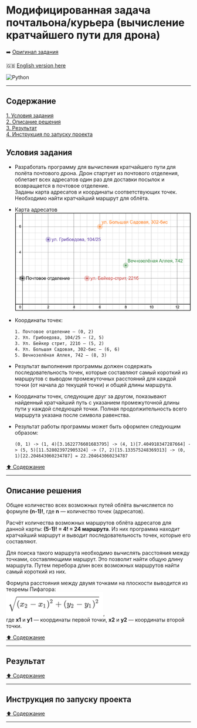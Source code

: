 # Модифицированная задача почтальона/курьера (вычисление кратчайшего пути для дрона) #

:arrow_right: [Оригинал задания](https://github.com/MNV/python-basics)

:gb: [English version here](README.md)

![Python](https://img.shields.io/badge/python-3670A0?style=plastic&logo=python&logoColor=ffdd54)

----

## Содержание ##

[1. Условия задания](#условия-задания)    
[2. Описание решения](#описание-решения)    
[3. Результат](#результат)    
[4. Инструкция по запуску проекта](#инструкция-по-запуску-проекта)    

## Условия задания ##

- Разработать программу для вычисления кратчайшего пути для полёта почтового
дрона. Дрон стартует из почтового отделения, облетает всех адресатов один раз
для доставки посылок и возвращается в почтовое отделение.    
Заданы карта адресатов и координаты соответствующих точек. Необходимо найти
кратчайший маршрут для облёта.

- Карта адресатов    
![Карта адресов](ADDS/addresses_map.png)

- Координаты точек:

    ```text
    1. Почтовое отделение – (0, 2)
    2. Ул. Грибоедова, 104/25 – (2, 5)
    3. Ул. Бейкер стрит, 221б – (5, 2)
    4. Ул. Большая Садовая, 302-бис – (6, 6)
    5. Вечнозелёная Аллея, 742 – (8, 3)
    ```

- Результат выполнения программы должен содержать последовательность точек,
которые составляют самый короткий из маршрутов с выводом промежуточных
расстояний для каждой точки (от начала до текущей точки) и общей длины маршрута.

- Координаты точек, следующие друг за другом, показывают найденный кратчайший
путь с указанием промежуточной длины пути у каждой следующей точки. Полная
продолжительность всего маршрута указана после символа равенства.

- Результат работы программы может быть оформлен следующим образом:

    ```text
    (0, 1) -> (1, 4)[3.1622776601683795] -> (4, 1)[7.404918347287664] -> (5, 5)[11.528023972905324] -> (7, 2)[15.133575248369313] -> (0, 1)[22.204643060234787] = 22.204643060234787
    ```

[:arrow_up: Содержание](#содержание)

----

## Описание решения ##

Общее количество всех возможных путей облёта вычисляется по формуле
**(n-1)!**, где **n**&nbsp;&mdash; количество точек (адресатов).

Расчёт количества возможных маршрутов облёта адресатов для данной карты:
**(5-1)! = 4! = 24 маршрута**. Из них программа находит кратчайший маршрут и
выводит последовательность точек, которые его составляют.

Для поиска такого маршрута необходимо вычислять расстояния между точками,
составляющими маршрут. Это позволит найти общую длину маршрута. Путем перебора
длин всех возможных маршрутов найти самый короткий из них.

Формула расстояния между двумя точками на плоскости выводится из теоремы
Пифагора:    
![Расстояние между двумя точками](ADDS/points_distance.png),    
где **x1** и **y1**&nbsp;&mdash; координаты первой точки, **x2** и
**y2**&nbsp;&mdash; координаты второй точки.

[:arrow_up: Содержание](#содержание)

----

## Результат ##

[:arrow_up: Содержание](#содержание)

----

## Инструкция по запуску проекта ##

[:arrow_up: Содержание](#содержание)

----
